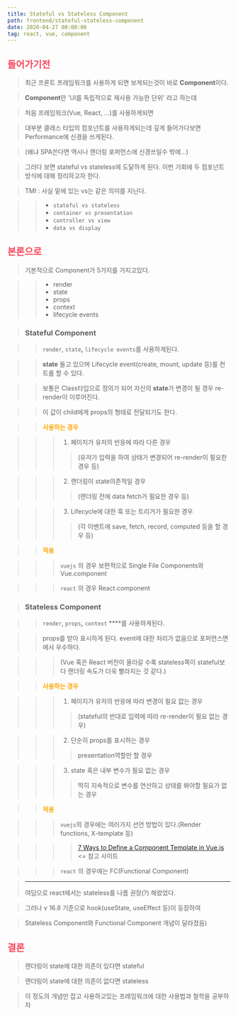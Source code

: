 ```yaml
---
title: Stateful vs Stateless Component
path: frontend/stateful-stateless-component
date: 2020-04-27 00:00:00
tag: react, vue, component
---
```

## <div style="color: #fa4659">들어가기전</div>

> 최근 프론트 프레임워크를 사용하게 되면 보게되는것이 바로 **Component**이다. 

> **Component**란 'UI를 독립적으로 재사용 가능한 단위' 라고 하는데

> 처음 프레임워크(Vue, React, ...)를 사용하게되면

> 대부분 클래스 타입의 컴포넌트를 사용하게되는데 깊게 들어가다보면 Performance에 신경을 쓰게된다. 

> (왜냐 SPA쓴다면 역시나 랜더링 포퍼먼스에 신경쓰일수 밖에...) 

> 그러다 보면 stateful vs stateless에 도달하게 된다. 이번 기회에 두 컴포넌트 방식에 대해 정리하고자 한다.

> TMI : 사실 밑에 있는 vs는 같은 의미를 지닌다.

>> - `stateful vs stateless`
>> - `container vs presentation`
>> - `controller vs view`
>> - `data vs display`

## <div style="color: #fa4659"> 본론으로

>기본적으로 Component가 5가지를 가지고있다.

>> - render
>> - state
>> - props
>> - context
>> - lifecycle events

> ### **Stateful Component**

>> `render`,  `state`**,**  `lifecycle events`를 사용하게된다.

>> **state** 들고 있으며 Lifecycle event(create, mount, update 등)를 컨트롤 할 수 있다.

>> 보통은 Class타입으로 정의가 되어 자신의  **state**가 변경이 될 경우 re-render이 이루어진다.

>> 이 값이 child에게 props의 형태로 전달되기도 한다.

>> <div style="color: orange; font-weight: bold;"> 사용하는 경우

>>> 1. 페이지가 유저의 반응에 따라 다른 경우
>>>> (유저가 입력을 하여 상태가 변경되어 re-render이 필요한 경우 등)

>>> 2. 랜더링이 state의존적일 경우
>>>> (랜더링 전에 data fetch가 필요한 경우 등)

>>> 3. Lifecycle에 대한 훅 또는 트리거가 필요한 경우
>>>> (각 이벤트에 save, fetch, record, computed 등을 할 경우 등)

>> <div style="color: orange; font-weight: bold;">적용

>>> `vuejs` 의 경우 보편적으로 Single File Components와 Vue.component

>>> `react` 의 경우 React.component

> ### **Stateless Component**

>> `render`,  `props`**,**  `context` ****를 사용하게된다.

>> props를 받아 표시하게 된다. event에 대한 처리가 없음으로 포퍼먼스면에서 우수하다. 

>>> (Vue 혹은 React 버전이 올라갈 수록 stateless쪽이 stateful보다 랜더링 속도가 더욱 빨라지는 것 같다.)

>> <div style="color: orange; font-weight: bold;"> 사용하는 경우

>>> 1. 페이지가 유저의 반응에 따라 변경이 필요 없는 경우
>>>> (stateful의 반대로 입력에 따라 re-render이 필요 없는 경우)

>>> 2.  단순히 props를 표시하는 경우
>>>> presentation역할만 할 경우

>>> 3. state 혹은 내부 변수가 필요 없는 경우
>>>> 딱히 지속적으로 변수를 연산하고 상태를 봐야할 필요가 없는 경우

>> <div style="color: orange; font-weight: bold;"> 적용

>>> `vuejs`의 경우에는 여러가지 선언 방법이 있다.(Render functions, X-template 등)

>>>> [7 Ways to Define a Component Template in Vue.js](https://vuejsdevelopers.com/2017/03/24/vue-js-component-templates) <= 참고 사이트

>>> `react` 의 경우에는 FC(Functional Component) 

> ---
> 여담으로 react에서는 stateless를 나름 권장(?) 해왔었다.

> 그러나 v 16.8 기준으로 hook(useState, useEffect 등)이 등장하여 

> Stateless Component와 Functional Component 개념이 달라졌음)

## <div style="color: #fa4659">결론

> 랜더링이 state에 대한 의존이 있다면 stateful

> 랜더링이 state에 대한 의존이 없다면 stateless

> 이 정도의 개념만 잡고 사용하고있는 프레임워크에 대한 사용법과 철학을 공부하자
